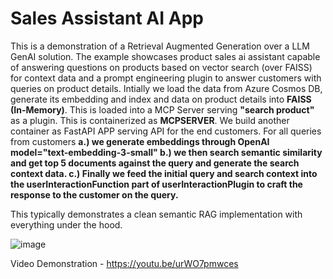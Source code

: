 # Sales Assistant AI App
 This is a demonstration of a Retrieval Augmented Generation over a LLM GenAI solution. The example showcases product sales ai assistant capable of answering questions on products based on vector search (over FAISS) for context data and a prompt engineering plugin to answer customers with queries on product details. Intially we load the data from Azure Cosmos DB, generate its embedding and index and data on product details into **FAISS (In-Memory)**. This is loaded into a MCP Server serving **"search product"** as a plugin. This is containerized as **MCPSERVER**. 
 We build another container as FastAPI APP serving API for the end customers. For all queries from customers **a.) we generate embeddings through OpenAI model="text-embedding-3-small" b.) we then search semantic similarity and get top 5 documents against the query and generate the search context data. c.) Finally we feed the initial query and search context into the userInteractionFunction part of userInteractionPlugin to craft the response to the customer on the query.**

 This typically demonstrates a clean semantic RAG implementation with everything under the hood.

![image](https://github.com/user-attachments/assets/81ed0603-ccae-4478-b9b1-3e4ce55cf7c9)

Video Demonstration - https://youtu.be/urWO7pmwces
